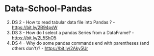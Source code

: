 # Data-School-Pandas

2. DS 2 - How to read tabular data file into Pandas ? - https://bit.ly/2B94psW
3. DS 3 - How do I select a pandas Series from a DataFrame? - https://bit.ly/2L5ShO5
4. DS 4 - Why do some pandas commands end with parentheses (and others don't)? - https://bit.ly/2Aky5Ur
